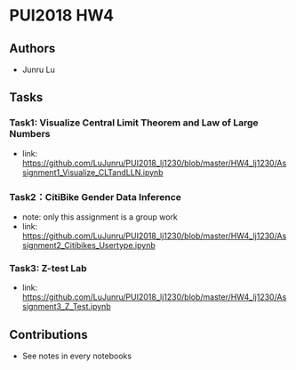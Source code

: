 # PUI2018 HW4

## Authors
- Junru Lu

## Tasks
### Task1: Visualize Central Limit Theorem and Law of Large Numbers
- link: https://github.com/LuJunru/PUI2018_lj1230/blob/master/HW4_lj1230/Assignment1_Visualize_CLTandLLN.ipynb

### Task2：CitiBike Gender Data Inference
- note: only this assignment is a group work
- link: https://github.com/LuJunru/PUI2018_lj1230/blob/master/HW4_lj1230/Assignment2_Citibikes_Usertype.ipynb

### Task3: Z-test Lab
- link: https://github.com/LuJunru/PUI2018_lj1230/blob/master/HW4_lj1230/Assignment3_Z_Test.ipynb

## Contributions
- See notes in every notebooks